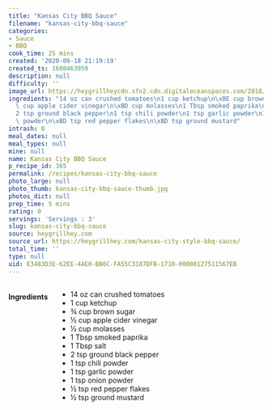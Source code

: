 ```yaml
---
title: "Kansas City BBQ Sauce"
filename: "kansas-city-bbq-sauce"
categories:
- Sauce
- BBQ
cook_time: 25 mins
created: '2020-09-18 21:19:19'
created_ts: 1600463959
description: null
difficulty: ''
image_url: https://heygrillheycdn.sfo2.cdn.digitaloceanspaces.com/2018/01/smoked-5.jpg
ingredients: "14 oz can crushed tomatoes\n1 cup ketchup\n\xBE cup brown sugar\n\xBD\
  \ cup apple cider vinegar\n\xBD cup molasses\n1 Tbsp smoked paprika\n1 Tbsp salt\n\
  2 tsp ground black pepper\n1 tsp chili powder\n1 tsp garlic powder\n1 tsp onion\
  \ powder\n\xBD tsp red pepper flakes\n\xBD tsp ground mustard"
intrash: 0
meal_dates: null
meal_types: null
mine: null
name: Kansas City BBQ Sauce
p_recipe_id: 365
permalink: /recipes/kansas-city-bbq-sauce
photo_large: null
photo_thumb: kansas-city-bbq-sauce-thumb.jpg
photos_dict: null
prep_time: 5 mins
rating: 0
servings: 'Servings : 3'
slug: kansas-city-bbq-sauce
source: heygrillhey.com
source_url: https://heygrillhey.com/kansas-city-style-bbq-sauce/
total_time: ''
type: null
uid: E3483D3E-62EE-4AE0-BB6C-FA55C3187DFB-1710-00000127511567EB
---
```

<div class="large-8 medium-7 columns" id="writeup">	</div><!-- #writeup -->
</div><!-- #row-one -->
<div class="row" id="row-two">	<div class="medium-4 small-5 columns" id="ingredients"><h4>Ingredients</h4><div class="box box-ingredients content"><ul>
<li>14 oz can crushed tomatoes</li>
<li>1 cup ketchup</li>
<li>¾ cup brown sugar</li>
<li>½ cup apple cider vinegar</li>
<li>½ cup molasses</li>
<li>1 Tbsp smoked paprika</li>
<li>1 Tbsp salt</li>
<li>2 tsp ground black pepper</li>
<li>1 tsp chili powder</li>
<li>1 tsp garlic powder</li>
<li>1 tsp onion powder</li>
<li>½ tsp red pepper flakes</li>
<li>½ tsp ground mustard</li>
</ul>
</div>	</div>	<div class="medium-6 small-7 columns" id="directions">	</div>